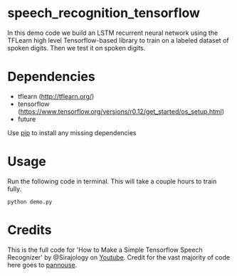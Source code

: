 # speech_recognition_tensorflow
In this demo code we build an LSTM recurrent neural network using the TFLearn high level Tensorflow-based library to train on a labeled dataset of spoken digits. Then we test it on spoken digits. 
  
Dependencies
============
* tflearn (http://tflearn.org/)
* tensorflow  (https://www.tensorflow.org/versions/r0.12/get_started/os_setup.html)
* future

Use [pip](https://pypi.python.org/pypi/pip) to install any missing dependencies

Usage
===========

Run the following code in terminal. This will take a couple hours to train fully.

`python demo.py`


Credits
===========
This is the full code for 'How to Make a Simple Tensorflow Speech Recognizer' by @Sirajology on [Youtube](https://youtu.be/u9FPqkuoEJ8).
Credit for the vast majority of code here goes to [pannouse](https://github.com/pannous). 
